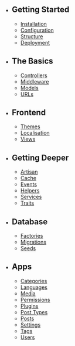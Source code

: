 - ## Getting Started
  - [Installation]({{url}}/docs/{{version}}/installation)
  - [Configuration]({{url}}/docs/{{version}}/configuration)
  - [Structure]({{url}}/docs/{{version}}/structure)
  - [Deployment]({{url}}/docs/{{version}}/deployment)
- ## The Basics
  - [Controllers]({{url}}/docs/{{version}}/controllers)
  - [Middleware]({{url}}/docs/{{version}}/middleware)
  - [Models]({{url}}/docs/{{version}}/models)
  - [URLs]({{url}}/docs/{{version}}/urls)
- ## Frontend
  - [Themes]({{url}}/docs/{{version}}/themes)
  - [Localisation]({{url}}/docs/{{version}}/localisation)
  - [Views]({{url}}/docs/{{version}}/views)
- ## Getting Deeper
  - [Artisan]({{url}}/docs/{{version}}/artisan)
  - [Cache]({{url}}/docs/{{version}}/cache)
  - [Events]({{url}}/docs/{{version}}/events)
  - [Helpers]({{url}}/docs/{{version}}/helpers)
  - [Services]({{url}}/docs/{{version}}/services)
  - [Traits]({{url}}/docs/{{version}}/traits)
- ## Database
  - [Factories]({{url}}/docs/{{version}}/factories)
  - [Migrations]({{url}}/docs/{{version}}/migrations)
  - [Seeds]({{url}}/docs/{{version}}/seeds)
- ## Apps
  - [Categories]({{url}}/docs/{{version}}/apps/categories)
  - [Languages]({{url}}/docs/{{version}}/apps/languages)
  - [Media]({{url}}/docs/{{version}}/apps/media)
  - [Permissions]({{url}}/docs/{{version}}/apps/permissions)
  - [Plugins]({{url}}/docs/{{version}}/apps/plugins)
  - [Post Types]({{url}}/docs/{{version}}/apps/post_types)
  - [Posts]({{url}}/docs/{{version}}/apps/posts)
  - [Settings]({{url}}/docs/{{version}}/apps/settings)
  - [Tags]({{url}}/docs/{{version}}/apps/tags)
  - [Users]({{url}}/docs/{{version}}/apps/users)
